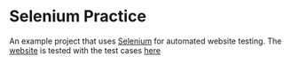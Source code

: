 # Selenium Practice

An example project that uses [Selenium](https://github.com/SeleniumHQ/selenium) for automated website testing.
The [website](https://www.automationexercise.com/) is tested with the test cases [here](https://www.automationexercise.com/test_cases)
